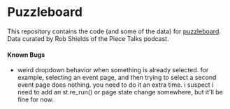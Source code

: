 # Puzzleboard
This repository contains the code (and some of the data) for [puzzleboard](https://puzzleboard.streamlit.app/). Data curated by Rob Shields of the Piece Talks podcast.

#### Known Bugs
- weird dropdown behavior when something is already selected. for example, selecting an event page, and then trying to select a second event page does nothing. you need to do it an extra time. i suspect i need to add an st.re_run() or page state change somewhere, but it'll be fine for now.
